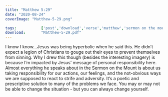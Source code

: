 ```yaml
---
title: "Matthew 5:29"
date: "2020-08-24"
coverImage: "Matthew-5-29.png"

tags:           ['post','download','verse','matthew','sermon on the mount']
download:       "Matthew-5-29.pdf" 
---
```


I know I know…Jesus was being hyperbolic when he said this. He didn’t expect a legion of Christians to gouge out their eyes to prevent themselves from sinning. Why I drew this though (besides the interesting imagery) is because I’m impacted by Jesus’ message of personal responsibility here. Almost everything he speaks about in the Sermon on the Mount is about us taking responsibility for our actions, our feelings, and the not-obvious ways we are supposed to react to strife and adversity. It’s a poetic and prescriptive solution to many of the problems we face. You may or may not be able to change the situation - but you can always change yourself.